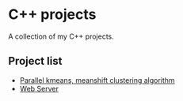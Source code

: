 # C++ projects
A collection of my C++ projects.

## Project list
* [Parallel kmeans, meanshift clustering algorithm](https://github.com/Imokfine/HPC_FinalProject/tree/main)
* [Web Server](https://github.com/Imokfine/myWebServer/tree/master)
